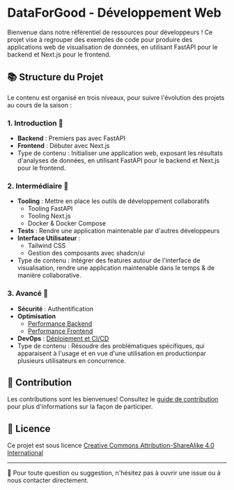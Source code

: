 # DataForGood - Développement Web

Bienvenue dans notre référentiel de ressources pour développeurs ! Ce projet vise à regrouper des exemples de code pour produire des applications web de visualisation de données, en utilisant FastAPI pour le backend et Next.js pour le frontend.

## 📚 Structure du Projet

Le contenu est organisé en trois niveaux, pour suivre l'évolution des projets au cours de la saison :

### 1. Introduction 🌱

- **Backend** : Premiers pas avec FastAPI
- **Frontend** : Débuter avec Next.js
- Type de contenu : Initialiser une application web, exposant les résultats d'analyses de données, en utilisant FastAPI pour le backend et Next.js pour le frontend.

### 2. Intermédiaire 🌿

- **Tooling** : Mettre en place les outils de développement collaboratifs
  - Tooling FastAPI
  - Tooling Next.js
  - Docker & Docker Compose
- **Tests** : Rendre une application maintenable par d'autres développeurs
- **Interface Utilisateur** :
  - Tailwind CSS
  - Gestion des composants avec shadcn/ui
- Type de contenu : Intégrer des features autour de l'interface de visualisation, rendre une application maintenable dans le temps & de manière collaborative.

### 3. Avancé 🌳

- **Sécurité** : Authentification
- **Optimisation**
  - [Performance Backend](./advanced/optimisation/backend/README.md)
  - [Performance Frontend](./advanced/optimisation/frontend/README.md)
- **DevOps** : [Déploiement et CI/CD](./advanced/devops/README.md)
- Type de contenu : Résoudre des problématiques spécifiques, qui apparaisent à l'usage et en vue d'une utilisation en productionpar plusieurs utilisateurs en concurrence.

## 🤝 Contribution

Les contributions sont les bienvenues! Consultez le [guide de contribution](CONTRIBUTING.md) pour plus d'informations sur la façon de participer.

## 📝 Licence

Ce projet est sous licence [Creative Commons Attribution-ShareAlike 4.0 International](LICENCE-CC-BY-SA)

---

💬 Pour toute question ou suggestion, n'hésitez pas à ouvrir une issue ou à nous contacter directement.
